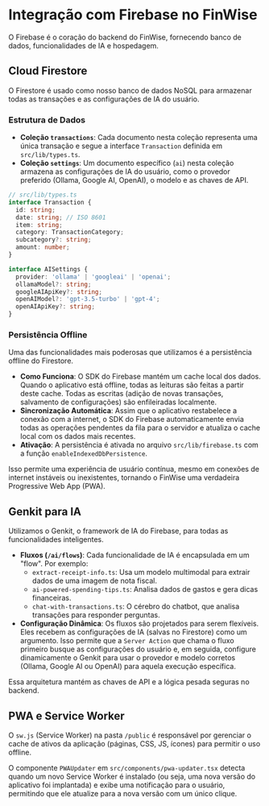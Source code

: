 # Integração com Firebase no FinWise

O Firebase é o coração do backend do FinWise, fornecendo banco de dados, funcionalidades de IA e hospedagem.

## Cloud Firestore

O Firestore é usado como nosso banco de dados NoSQL para armazenar todas as transações e as configurações de IA do usuário.

### Estrutura de Dados

- **Coleção `transactions`**: Cada documento nesta coleção representa uma única transação e segue a interface `Transaction` definida em `src/lib/types.ts`.
- **Coleção `settings`**: Um documento específico (`ai`) nesta coleção armazena as configurações de IA do usuário, como o provedor preferido (Ollama, Google AI, OpenAI), o modelo e as chaves de API.

```typescript
// src/lib/types.ts
interface Transaction {
  id: string;
  date: string; // ISO 8601
  item: string;
  category: TransactionCategory;
  subcategory?: string;
  amount: number;
}

interface AISettings {
  provider: 'ollama' | 'googleai' | 'openai';
  ollamaModel?: string;
  googleAIApiKey?: string;
  openAIModel?: 'gpt-3.5-turbo' | 'gpt-4';
  openAIApiKey?: string;
}
```

### Persistência Offline

Uma das funcionalidades mais poderosas que utilizamos é a persistência offline do Firestore.

- **Como Funciona**: O SDK do Firebase mantém um cache local dos dados. Quando o aplicativo está offline, todas as leituras são feitas a partir deste cache. Todas as escritas (adição de novas transações, salvamento de configurações) são enfileiradas localmente.
- **Sincronização Automática**: Assim que o aplicativo restabelece a conexão com a internet, o SDK do Firebase automaticamente envia todas as operações pendentes da fila para o servidor e atualiza o cache local com os dados mais recentes.
- **Ativação**: A persistência é ativada no arquivo `src/lib/firebase.ts` com a função `enableIndexedDbPersistence`.

Isso permite uma experiência de usuário contínua, mesmo em conexões de internet instáveis ou inexistentes, tornando o FinWise uma verdadeira Progressive Web App (PWA).

## Genkit para IA

Utilizamos o Genkit, o framework de IA do Firebase, para todas as funcionalidades inteligentes.

- **Fluxos (`/ai/flows`)**: Cada funcionalidade de IA é encapsulada em um "flow". Por exemplo:
  - `extract-receipt-info.ts`: Usa um modelo multimodal para extrair dados de uma imagem de nota fiscal.
  - `ai-powered-spending-tips.ts`: Analisa dados de gastos e gera dicas financeiras.
  - `chat-with-transactions.ts`: O cérebro do chatbot, que analisa transações para responder perguntas.
- **Configuração Dinâmica**: Os fluxos são projetados para serem flexíveis. Eles recebem as configurações de IA (salvas no Firestore) como um argumento. Isso permite que a `Server Action` que chama o fluxo primeiro busque as configurações do usuário e, em seguida, configure dinamicamente o Genkit para usar o provedor e modelo corretos (Ollama, Google AI ou OpenAI) para aquela execução específica.

Essa arquitetura mantém as chaves de API e a lógica pesada seguras no backend.

## PWA e Service Worker

O `sw.js` (Service Worker) na pasta `/public` é responsável por gerenciar o cache de ativos da aplicação (páginas, CSS, JS, ícones) para permitir o uso offline.

O componente `PWAUpdater` em `src/components/pwa-updater.tsx` detecta quando um novo Service Worker é instalado (ou seja, uma nova versão do aplicativo foi implantada) e exibe uma notificação para o usuário, permitindo que ele atualize para a nova versão com um único clique.
